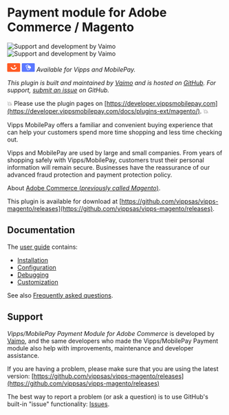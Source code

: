 <!-- START_METADATA
---
title: Vipps/MobilePay Payment Module for Adobe Commerce / Magento
sidebar_label: Introduction
sidebar_position: 1
hide_table_of_contents: true
description: Provide Vipps and MobilePay payment options for your Adobe Commerce website.
pagination_next: null
pagination_prev: null
---
END_METADATA -->

# Payment module for Adobe Commerce / Magento

![Support and development by Vaimo ](./docs/images/vaimo.svg#gh-light-mode-only)![Support and development by Vaimo](./docs/images/vaimo_dark.svg#gh-dark-mode-only)

![Vipps](./docs/images/vipps.png) ![MobilePay](./docs/images/mp.png) *Available for Vipps and MobilePay.*

*This plugin is built and maintained by [Vaimo](https://www.vaimo.com/) and is hosted on [GitHub](https://github.com/vippsas/vipps-magento).
For support, [submit an issue](https://github.com/vippsas/vipps-magento/issues) on GitHub.*

<!-- START_COMMENT -->
💥 Please use the plugin pages on [https://developer.vippsmobilepay.com](https://developer.vippsmobilepay.com/docs/plugins-ext/magento/). 💥
<!-- END_COMMENT -->

Vipps MobilePay offers a familiar and convenient buying experience that can help your customers spend more time shopping and less time checking out.

Vipps and MobilePay are used by large and small companies. From years of shopping safely with Vipps/MobilePay, customers trust their personal information will remain secure. Businesses have the reassurance of our advanced fraud protection and payment protection policy.

About [Adobe Commerce (*previously called Magento*)](https://experienceleague.adobe.com/en/browse/commerce).

This plugin is available for download at
[https://github.com/vippsas/vipps-magento/releases](https://github.com/vippsas/vipps-magento/releases).


## Documentation

The [user guide](./docs/documentation.md) contains:

* [Installation](./docs/documentation.md#installation)
* [Configuration](./docs/documentation.md#configuration)
* [Debugging](./docs/documentation.md#enable-debug-mode--requests-profiling)
* [Customization](./docs/documentation.md#customization)

See also [Frequently asked questions](./docs/FAQ.md).

## Support

*Vipps/MobilePay Payment Module for Adobe Commerce* is developed by [Vaimo](https://www.vaimo.com), and the same developers who made
the Vipps/MobilePay Payment module also help with improvements, maintenance and developer assistance.

If you are having a problem, please make sure that you are using the latest version:
[https://github.com/vippsas/vipps-magento/releases](https://github.com/vippsas/vipps-magento/releases)

The best way to report a problem (or ask a question) is to use GitHub's built-in "issue" functionality:
[Issues](https://github.com/vippsas/vipps-magento/issues).
